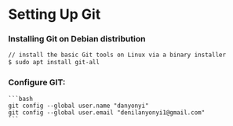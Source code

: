 # Setting Up Git

### Installing Git on Debian distribution
```bash
// install the basic Git tools on Linux via a binary installer
$ sudo apt install git-all
```

### Configure GIT:
    ```bash
    git config --global user.name "danyonyi"
    git config --global user.email "denilanyonyi1@gmail.com"
    ```
